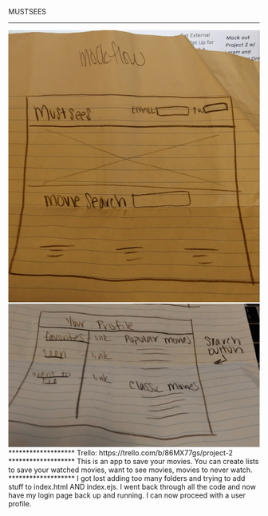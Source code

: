 MUSTSEES
*******************
<img src="/public/main_page.jpg">
<img src="/public/profile_page.jpg">
*******************
Trello: https://trello.com/b/86MX77gs/project-2
*******************
This is an app to save your movies. You can create lists to save your watched movies, want to see movies, movies to never watch.
*******************
I got lost adding too many folders and trying to add stuff to index.html AND index.ejs. I went back through all the code and now have my login page back up and running. I can now proceed with a user profile.
